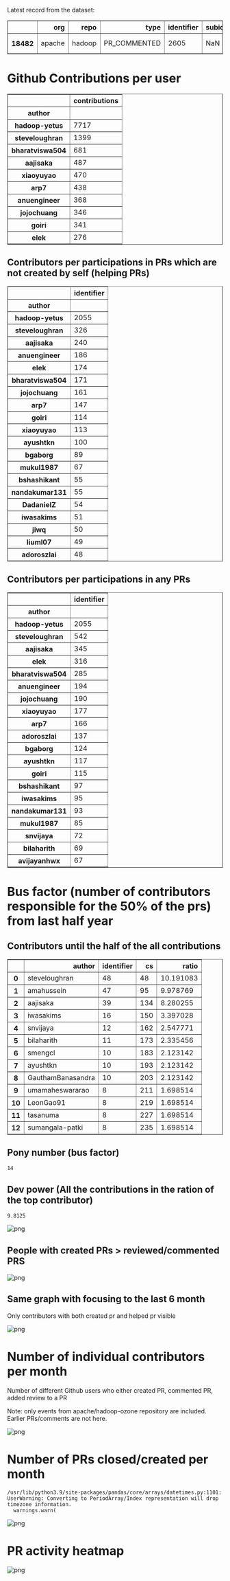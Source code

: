 Latest record from the dataset:




<div>
<table border="1" class="dataframe">
  <thead>
    <tr style="text-align: right;">
      <th></th>
      <th>org</th>
      <th>repo</th>
      <th>type</th>
      <th>identifier</th>
      <th>subidentifier</th>
      <th>date</th>
      <th>author</th>
      <th>owner</th>
      <th>project</th>
    </tr>
  </thead>
  <tbody>
    <tr>
      <th>18482</th>
      <td>apache</td>
      <td>hadoop</td>
      <td>PR_COMMENTED</td>
      <td>2605</td>
      <td>NaN</td>
      <td>2021-02-14 07:13:03+00:00</td>
      <td>fengnanli</td>
      <td>fengnanli</td>
      <td>hadoop</td>
    </tr>
  </tbody>
</table>
</div>



# Github Contributions per user





<div>
<table border="1" class="dataframe">
  <thead>
    <tr style="text-align: right;">
      <th></th>
      <th>contributions</th>
    </tr>
    <tr>
      <th>author</th>
      <th></th>
    </tr>
  </thead>
  <tbody>
    <tr>
      <th>hadoop-yetus</th>
      <td>7717</td>
    </tr>
    <tr>
      <th>steveloughran</th>
      <td>1399</td>
    </tr>
    <tr>
      <th>bharatviswa504</th>
      <td>681</td>
    </tr>
    <tr>
      <th>aajisaka</th>
      <td>487</td>
    </tr>
    <tr>
      <th>xiaoyuyao</th>
      <td>470</td>
    </tr>
    <tr>
      <th>arp7</th>
      <td>438</td>
    </tr>
    <tr>
      <th>anuengineer</th>
      <td>368</td>
    </tr>
    <tr>
      <th>jojochuang</th>
      <td>346</td>
    </tr>
    <tr>
      <th>goiri</th>
      <td>341</td>
    </tr>
    <tr>
      <th>elek</th>
      <td>276</td>
    </tr>
  </tbody>
</table>
</div>



## Contributors per participations in PRs which are not created by self (helping PRs)




<div>
<table border="1" class="dataframe">
  <thead>
    <tr style="text-align: right;">
      <th></th>
      <th>identifier</th>
    </tr>
    <tr>
      <th>author</th>
      <th></th>
    </tr>
  </thead>
  <tbody>
    <tr>
      <th>hadoop-yetus</th>
      <td>2055</td>
    </tr>
    <tr>
      <th>steveloughran</th>
      <td>326</td>
    </tr>
    <tr>
      <th>aajisaka</th>
      <td>240</td>
    </tr>
    <tr>
      <th>anuengineer</th>
      <td>186</td>
    </tr>
    <tr>
      <th>elek</th>
      <td>174</td>
    </tr>
    <tr>
      <th>bharatviswa504</th>
      <td>171</td>
    </tr>
    <tr>
      <th>jojochuang</th>
      <td>161</td>
    </tr>
    <tr>
      <th>arp7</th>
      <td>147</td>
    </tr>
    <tr>
      <th>goiri</th>
      <td>114</td>
    </tr>
    <tr>
      <th>xiaoyuyao</th>
      <td>113</td>
    </tr>
    <tr>
      <th>ayushtkn</th>
      <td>100</td>
    </tr>
    <tr>
      <th>bgaborg</th>
      <td>89</td>
    </tr>
    <tr>
      <th>mukul1987</th>
      <td>67</td>
    </tr>
    <tr>
      <th>bshashikant</th>
      <td>55</td>
    </tr>
    <tr>
      <th>nandakumar131</th>
      <td>55</td>
    </tr>
    <tr>
      <th>DadanielZ</th>
      <td>54</td>
    </tr>
    <tr>
      <th>iwasakims</th>
      <td>51</td>
    </tr>
    <tr>
      <th>jiwq</th>
      <td>50</td>
    </tr>
    <tr>
      <th>liuml07</th>
      <td>49</td>
    </tr>
    <tr>
      <th>adoroszlai</th>
      <td>48</td>
    </tr>
  </tbody>
</table>
</div>



## Contributors per participations in any PRs




<div>
<table border="1" class="dataframe">
  <thead>
    <tr style="text-align: right;">
      <th></th>
      <th>identifier</th>
    </tr>
    <tr>
      <th>author</th>
      <th></th>
    </tr>
  </thead>
  <tbody>
    <tr>
      <th>hadoop-yetus</th>
      <td>2055</td>
    </tr>
    <tr>
      <th>steveloughran</th>
      <td>542</td>
    </tr>
    <tr>
      <th>aajisaka</th>
      <td>345</td>
    </tr>
    <tr>
      <th>elek</th>
      <td>316</td>
    </tr>
    <tr>
      <th>bharatviswa504</th>
      <td>285</td>
    </tr>
    <tr>
      <th>anuengineer</th>
      <td>194</td>
    </tr>
    <tr>
      <th>jojochuang</th>
      <td>190</td>
    </tr>
    <tr>
      <th>xiaoyuyao</th>
      <td>177</td>
    </tr>
    <tr>
      <th>arp7</th>
      <td>166</td>
    </tr>
    <tr>
      <th>adoroszlai</th>
      <td>137</td>
    </tr>
    <tr>
      <th>bgaborg</th>
      <td>124</td>
    </tr>
    <tr>
      <th>ayushtkn</th>
      <td>117</td>
    </tr>
    <tr>
      <th>goiri</th>
      <td>115</td>
    </tr>
    <tr>
      <th>bshashikant</th>
      <td>97</td>
    </tr>
    <tr>
      <th>iwasakims</th>
      <td>95</td>
    </tr>
    <tr>
      <th>nandakumar131</th>
      <td>93</td>
    </tr>
    <tr>
      <th>mukul1987</th>
      <td>85</td>
    </tr>
    <tr>
      <th>snvijaya</th>
      <td>72</td>
    </tr>
    <tr>
      <th>bilaharith</th>
      <td>69</td>
    </tr>
    <tr>
      <th>avijayanhwx</th>
      <td>67</td>
    </tr>
  </tbody>
</table>
</div>



# Bus factor (number of contributors responsible for the 50% of the prs) from last half year

## Contributors until the half of the all contributions




<div>
<table border="1" class="dataframe">
  <thead>
    <tr style="text-align: right;">
      <th></th>
      <th>author</th>
      <th>identifier</th>
      <th>cs</th>
      <th>ratio</th>
    </tr>
  </thead>
  <tbody>
    <tr>
      <th>0</th>
      <td>steveloughran</td>
      <td>48</td>
      <td>48</td>
      <td>10.191083</td>
    </tr>
    <tr>
      <th>1</th>
      <td>amahussein</td>
      <td>47</td>
      <td>95</td>
      <td>9.978769</td>
    </tr>
    <tr>
      <th>2</th>
      <td>aajisaka</td>
      <td>39</td>
      <td>134</td>
      <td>8.280255</td>
    </tr>
    <tr>
      <th>3</th>
      <td>iwasakims</td>
      <td>16</td>
      <td>150</td>
      <td>3.397028</td>
    </tr>
    <tr>
      <th>4</th>
      <td>snvijaya</td>
      <td>12</td>
      <td>162</td>
      <td>2.547771</td>
    </tr>
    <tr>
      <th>5</th>
      <td>bilaharith</td>
      <td>11</td>
      <td>173</td>
      <td>2.335456</td>
    </tr>
    <tr>
      <th>6</th>
      <td>smengcl</td>
      <td>10</td>
      <td>183</td>
      <td>2.123142</td>
    </tr>
    <tr>
      <th>7</th>
      <td>ayushtkn</td>
      <td>10</td>
      <td>193</td>
      <td>2.123142</td>
    </tr>
    <tr>
      <th>8</th>
      <td>GauthamBanasandra</td>
      <td>10</td>
      <td>203</td>
      <td>2.123142</td>
    </tr>
    <tr>
      <th>9</th>
      <td>umamaheswararao</td>
      <td>8</td>
      <td>211</td>
      <td>1.698514</td>
    </tr>
    <tr>
      <th>10</th>
      <td>LeonGao91</td>
      <td>8</td>
      <td>219</td>
      <td>1.698514</td>
    </tr>
    <tr>
      <th>11</th>
      <td>tasanuma</td>
      <td>8</td>
      <td>227</td>
      <td>1.698514</td>
    </tr>
    <tr>
      <th>12</th>
      <td>sumangala-patki</td>
      <td>8</td>
      <td>235</td>
      <td>1.698514</td>
    </tr>
  </tbody>
</table>
</div>



## Pony number (bus factor)




    14



## Dev power (All the contributions in the ration of the top contributor)




    9.8125




    
![png](github-contributions_files/github-contributions_18_0.png)
    


## People with created PRs > reviewed/commented PRS


    
![png](github-contributions_files/github-contributions_21_0.png)
    


## Same graph with focusing to the last 6 month

Only contributors with both created pr and helped pr visible


    
![png](github-contributions_files/github-contributions_25_0.png)
    


# Number of individual contributors per month

Number of different Github users who either created PR, commented PR, added review to a PR

Note: only events from apache/hadoop-ozone repository are included. Earlier PRs/comments are not here.


    
![png](github-contributions_files/github-contributions_28_0.png)
    


# Number of PRs closed/created per month

    /usr/lib/python3.9/site-packages/pandas/core/arrays/datetimes.py:1101: UserWarning: Converting to PeriodArray/Index representation will drop timezone information.
      warnings.warn(



    
![png](github-contributions_files/github-contributions_31_0.png)
    


# PR activity heatmap


    
![png](github-contributions_files/github-contributions_34_0.png)
    


